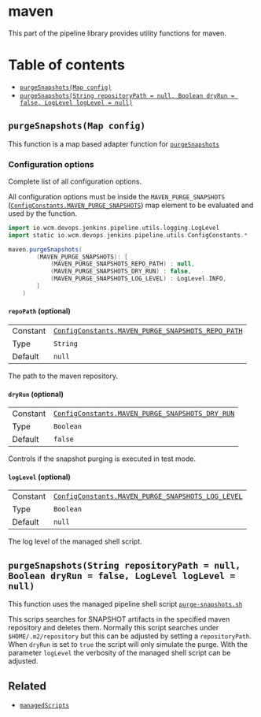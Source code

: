 # maven

This part of the pipeline library provides utility functions for maven.

# Table of contents

* [`purgeSnapshots(Map config)`](#purgesnapshotsmap-config)
* [`purgeSnapshots(String repositoryPath = null, Boolean dryRun = false, LogLevel logLevel = null)`](#purgesnapshotsstring-repositorypath--null-boolean-dryrun--false-loglevel-loglevel--null)

## `purgeSnapshots(Map config)`

This function is a map based adapter function for [`purgeSnapshots`](#purgesnapshotsstring-repositorypath--null-boolean-dryrun--false-loglevel-loglevel--null)

### Configuration options

Complete list of all configuration options.

All configuration options must be inside the `MAVEN_PURGE_SNAPSHOTS`
([`ConfigConstants.MAVEN_PURGE_SNAPSHOTS`](../src/io/wcm/devops/jenkins/pipeline/utils/ConfigConstants.groovy))
map element to be evaluated and used by the function.

```groovy
import io.wcm.devops.jenkins.pipeline.utils.logging.LogLevel
import static io.wcm.devops.jenkins.pipeline.utils.ConfigConstants.*

maven.purgeSnapshots(
        (MAVEN_PURGE_SNAPSHOTS): [
            (MAVEN_PURGE_SNAPSHOTS_REPO_PATH) : null,
            (MAVEN_PURGE_SNAPSHOTS_DRY_RUN) : false,
            (MAVEN_PURGE_SNAPSHOTS_LOG_LEVEL) : LogLevel.INFO,
        ]
    )

```

#### `repoPath` (optional)

|||
|---|---|
|Constant|[`ConfigConstants.MAVEN_PURGE_SNAPSHOTS_REPO_PATH`]((../src/io/wcm/devops/jenkins/pipeline/utils/ConfigConstants.groovy))|
|Type|`String`|
|Default|`null`|

The path to the maven repository.

#### `dryRun` (optional)

|||
|---|---|
|Constant|[`ConfigConstants.MAVEN_PURGE_SNAPSHOTS_DRY_RUN`]((../src/io/wcm/devops/jenkins/pipeline/utils/ConfigConstants.groovy))|
|Type|`Boolean`|
|Default|`false`|

Controls if the snapshot purging is executed in test mode.

#### `logLevel` (optional)

|||
|---|---|
|Constant|[`ConfigConstants.MAVEN_PURGE_SNAPSHOTS_LOG_LEVEL`]((../src/io/wcm/devops/jenkins/pipeline/utils/ConfigConstants.groovy))|
|Type|`Boolean`|
|Default|`null`|

The log level of the managed shell script.

## `purgeSnapshots(String repositoryPath = null, Boolean dryRun = false, LogLevel logLevel = null)`

This function uses the managed pipeline shell script [`purge-snapshots.sh`](../resources/jenkinsPipelineLibrary/managedScripts/shell/maven/purge-snapshots.sh)

This scrips searches for SNAPSHOT artifacts in the specified maven repository and deletes them.
Normally this script searches under `$HOME/.m2/repository` but this can be adjusted by setting a `repositoryPath`.
When `dryRun` is set to `true` the script will only simulate the purge.
With the parameter `logLevel` the verbosity of the managed shell script can be adjusted.

## Related
* [`managedScripts`](managedScripts.md)
